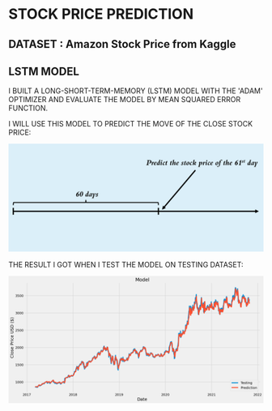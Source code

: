 # STOCK PRICE PREDICTION
## DATASET : Amazon Stock Price from Kaggle 
## LSTM MODEL
I BUILT A LONG-SHORT-TERM-MEMORY (LSTM) MODEL WITH THE 'ADAM' OPTIMIZER AND EVALUATE THE MODEL BY MEAN SQUARED ERROR FUNCTION.

I WILL USE THIS MODEL TO PREDICT THE MOVE OF THE CLOSE STOCK PRICE: 

![Alt text](image.png)

THE RESULT I GOT WHEN I TEST THE MODEL ON TESTING DATASET:

![Alt text](image-1.png)
